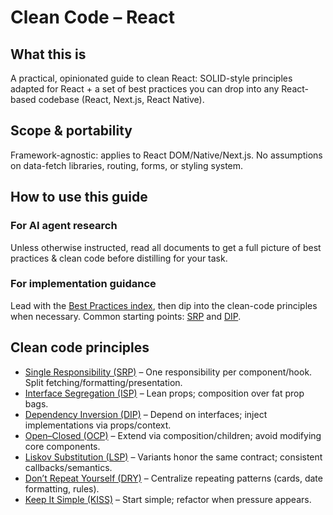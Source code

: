 # Clean Code – React

## What this is

A practical, opinionated guide to clean React: SOLID-style principles adapted
for React + a set of best practices you can drop into any React-based codebase
(React, Next.js, React Native).

## Scope & portability

Framework-agnostic: applies to React DOM/Native/Next.js. No assumptions on
data-fetch libraries, routing, forms, or styling system.

## How to use this guide

### For AI agent research

Unless otherwise instructed, read all documents to get a full picture of best
practices & clean code before distilling for your task.

### For implementation guidance

Lead with the [Best Practices index](./best-practices/index.md),
then dip into the clean-code principles when necessary. Common starting points:
[SRP](./clean-code/single-responsibility.md) and
[DIP](./clean-code/dependency-inversion.md).

## Clean code principles

* [Single Responsibility (SRP)](./clean-code/single-responsibility.md)
– One responsibility per component/hook. Split fetching/formatting/presentation.
* [Interface Segregation (ISP)](./clean-code/interface-segregation.md)
– Lean props; composition over fat prop bags.
* [Dependency Inversion (DIP)](./clean-code/dependency-inversion.md)
– Depend on interfaces; inject implementations via props/context.
* [Open–Closed (OCP)](./clean-code/open-closed.md)
– Extend via composition/children; avoid modifying core components.
* [Liskov Substitution (LSP)](./clean-code/liskov-substitution.md)
– Variants honor the same contract; consistent callbacks/semantics.
* [Don’t Repeat Yourself (DRY)](./clean-code/dry.md)
– Centralize repeating patterns (cards, date formatting, rules).
* [Keep It Simple (KISS)](./clean-code/kiss.md)
– Start simple; refactor when pressure appears.
